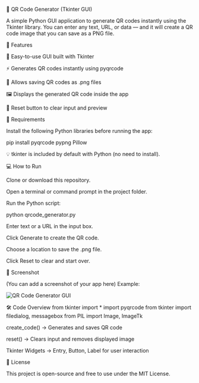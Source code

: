 
🧾 QR Code Generator (Tkinter GUI)

A simple Python GUI application to generate QR codes instantly using the Tkinter library.
You can enter any text, URL, or data — and it will create a QR code image that you can save as a PNG file.

🚀 Features

🧠 Easy-to-use GUI built with Tkinter

⚡ Generates QR codes instantly using pyqrcode

💾 Allows saving QR codes as .png files

🖼️ Displays the generated QR code inside the app

🔄 Reset button to clear input and preview

🧩 Requirements

Install the following Python libraries before running the app:

pip install pyqrcode pypng Pillow


💡 tkinter is included by default with Python (no need to install).

💻 How to Run

Clone or download this repository.

Open a terminal or command prompt in the project folder.

Run the Python script:

python qrcode_generator.py


Enter text or a URL in the input box.

Click Generate to create the QR code.

Choose a location to save the .png file.

Click Reset to clear and start over.

📸 Screenshot

(You can add a screenshot of your app here)
Example:

![QR Code Generator GUI](screenshot.png)

🛠️ Code Overview
from tkinter import *
import pyqrcode
from tkinter import filedialog, messagebox
from PIL import Image, ImageTk


create_code() → Generates and saves QR code

reset() → Clears input and removes displayed image

Tkinter Widgets → Entry, Button, Label for user interaction

📜 License

This project is open-source and free to use under the MIT License.
